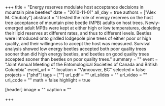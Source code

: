+++
title = "Energy reserves modulate host acceptance decisions in mountain pine beetles"
date = "2010-11-01"
all_day = true
authors = ["Alex M. Chubaty"]
abstract = "I tested the role of energy reserves on the host tree acceptance of mountain pine beetle (MPB) adults on host trees. Newly-emerged adult MPBs were kept at either high or low temperatures, depleting their lipid reserves at different rates, and thus to different levels. Beetles were introduced onto girdled lodgepole pine trees of either poor or high quality, and their willingness to accept the host was measured. Survival analysis showed low energy beetles accepted both poor quality trees sooner than did high energy beetles, and beetles on good quality trees accepted sooner than beetles on poor quality trees."
summary = ""
event = "Joint Annual Meeting of the Entomological Societies of Canada and British Columbia"
event_url = ""
location = "Vancouver, BC"
selected = false
projects = ["phd"]
tags = [""]
url_pdf = ""
url_slides = ""
url_video = ""
url_code = ""
math = false
highlight = true

[header]
image = ""
caption = ""

+++
